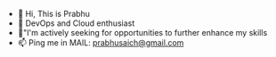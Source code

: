 - 👋 Hi, This is Prabhu
- 🌱 DevOps and Cloud enthusiast
- 💞️"I'm actively seeking for opportunities to further enhance my skills
- 📫 Ping me in MAIL: prabhusaich@gmail.com

<!---
Prabhu028/Prabhu028 is a ✨ special ✨ repository because its `README.md` (this file) appears on your GitHub profile.
You can click the Preview link to take a look at your changes.
--->
